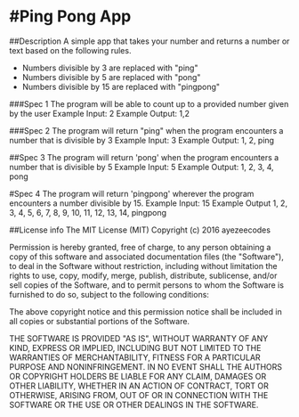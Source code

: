 #Ping Pong App
==
##Description
A simple app that takes your number and returns a number or text based on the following rules.

* Numbers divisible by 3 are replaced with "ping"
* Numbers divisible by 5 are replaced with "pong"
* Numbers divisible by 15 are replaced with "pingpong"


###Spec 1
The program will be able to count up to a provided number given by the user
Example Input: 2
Example Output: 1,2

###Spec 2
The program will return "ping" when the program encounters a number that is divisible by 3
Example Input: 3
Example Output: 1, 2, ping

##Spec 3
The program will return 'pong' when the program encounters a number that is divisible by 5
Example Input: 5
Example Output: 1, 2, 3, 4, pong

#Spec 4
The program will return 'pingpong' wherever the program encounters a number divisible by 15.
Example Input: 15
Example Output 1, 2, 3, 4, 5, 6, 7, 8, 9, 10, 11, 12, 13, 14, pingpong

##License info
The MIT License (MIT)
Copyright (c) 2016 ayezeecodes

Permission is hereby granted, free of charge, to any person obtaining a copy of this software and associated documentation files (the "Software"), to deal in the Software without restriction, including without limitation the rights to use, copy, modify, merge, publish, distribute, sublicense, and/or sell copies of the Software, and to permit persons to whom the Software is furnished to do so, subject to the following conditions:

The above copyright notice and this permission notice shall be included in all copies or substantial portions of the Software.

THE SOFTWARE IS PROVIDED "AS IS", WITHOUT WARRANTY OF ANY KIND, EXPRESS OR IMPLIED, INCLUDING BUT NOT LIMITED TO THE WARRANTIES OF MERCHANTABILITY, FITNESS FOR A PARTICULAR PURPOSE AND NONINFRINGEMENT. IN NO EVENT SHALL THE AUTHORS OR COPYRIGHT HOLDERS BE LIABLE FOR ANY CLAIM, DAMAGES OR OTHER LIABILITY, WHETHER IN AN ACTION OF CONTRACT, TORT OR OTHERWISE, ARISING FROM, OUT OF OR IN CONNECTION WITH THE SOFTWARE OR THE USE OR OTHER DEALINGS IN THE SOFTWARE.

